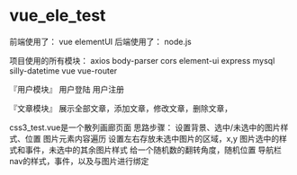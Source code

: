 # vue_ele_test

前端使用了： vue elementUI 
后端使用了： node.js 

项目使用的所有模块：
axios  body-parser  cors  element-ui express mysql silly-datetime vue vue-router

『用户模块』
    用户登陆
   用户注册

『文章模块』
    展示全部文章，添加文章，修改文章，删除文章，

css3_test.vue是一个散列画廊页面
思路步骤：
设置背景、选中/未选中的图片样式、位置
图片元素内容遍历
设置左右存放未选中图片的区域，x,y
图片选中的样式和事件，未选中的其余图片样式
给一个随机数的翻转角度，随机位置
导航栏nav的样式，事件，以及与图片进行绑定

